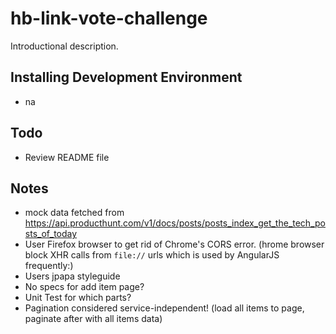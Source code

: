 hb-link-vote-challenge
====

Introductional description.

Installing Development Environment
----

* na

Todo
----

* Review README file

Notes
----

* mock data fetched from https://api.producthunt.com/v1/docs/posts/posts_index_get_the_tech_posts_of_today
* User Firefox browser to get rid of Chrome's CORS error. (hrome browser block XHR calls from `file://` urls which is used by AngularJS frequently:)
* Users jpapa styleguide
* No specs for add item page?
* Unit Test for which parts?
* Pagination considered service-independent! (load all items to page, paginate after with all items data)